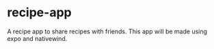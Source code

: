 # recipe-app
A recipe app to share recipes with friends. This app will be made using expo and nativewind.
